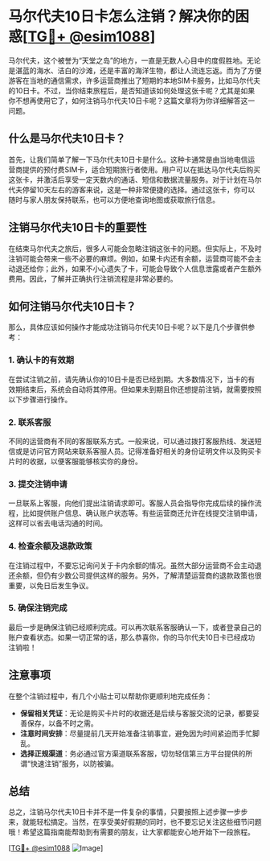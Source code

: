 # 马尔代夫10日卡怎么注销？解决你的困惑[[TG💪+ @esim1088](https://t.me/s/esim1088)]

马尔代夫，这个被誉为“天堂之岛”的地方，一直是无数人心目中的度假胜地。无论是湛蓝的海水、洁白的沙滩，还是丰富的海洋生物，都让人流连忘返。而为了方便游客在当地的通信需求，许多运营商推出了短期的本地SIM卡服务，比如马尔代夫的10日卡。不过，当你结束旅程后，是否知道该如何处理这张卡呢？尤其是如果你不想再使用它了，如何注销马尔代夫10日卡呢？这篇文章将为你详细解答这一问题。

## 什么是马尔代夫10日卡？

首先，让我们简单了解一下马尔代夫10日卡是什么。这种卡通常是由当地电信运营商提供的预付费SIM卡，适合短期旅行者使用。用户可以在抵达马尔代夫后购买这张卡，并激活后享受一定天数内的通话、短信和数据流量服务。对于计划在马尔代夫停留10天左右的游客来说，这是一种非常便捷的选择。通过这张卡，你可以随时与家人朋友保持联系，也可以方便地查询地图或获取旅行信息。

## 注销马尔代夫10日卡的重要性

在结束马尔代夫之旅后，很多人可能会忽略注销这张卡的问题。但实际上，不及时注销可能会带来一些不必要的麻烦。例如，如果卡内还有余额，运营商可能不会主动退还给你；此外，如果不小心遗失了卡，可能会导致个人信息泄露或者产生额外费用。因此，了解并正确执行注销流程是非常必要的。

## 如何注销马尔代夫10日卡？

那么，具体应该如何操作才能成功注销马尔代夫10日卡呢？以下是几个步骤供参考：

### 1. 确认卡的有效期

在尝试注销之前，请先确认你的10日卡是否已经到期。大多数情况下，当卡的有效期结束后，系统会自动将其停用。但如果未到期且你还想提前注销，就需要按照以下步骤进行操作。

### 2. 联系客服

不同的运营商有不同的客服联系方式。一般来说，可以通过拨打客服热线、发送短信或是访问官方网站来联系客服人员。记得准备好相关的身份证明文件以及购买卡片时的收据，以便客服能够核实你的身份。

### 3. 提交注销申请

一旦联系上客服，向他们提出注销请求即可。客服人员会指导你完成后续的操作流程，比如提供账户信息、确认账户状态等。有些运营商还允许在线提交注销申请，这样可以省去电话沟通的时间。

### 4. 检查余额及退款政策

在注销过程中，不要忘记询问关于卡内余额的情况。虽然大部分运营商不会主动退还余额，但仍有少数公司提供这样的服务。另外，了解清楚运营商的退款政策也很重要，以免日后发生争议。

### 5. 确保注销完成

最后一步是确保注销已经顺利完成。可以再次联系客服确认一下，或者登录自己的账户查看状态。如果一切正常的话，那么恭喜你，你的马尔代夫10日卡已经成功注销啦！

## 注意事项

在整个注销过程中，有几个小贴士可以帮助你更顺利地完成任务：

- **保留相关凭证**：无论是购买卡片时的收据还是后续与客服交流的记录，都要妥善保存，以备不时之需。
- **注意时间安排**：尽量提前几天开始准备注销事宜，避免因为时间紧迫而手忙脚乱。
- **选择正规渠道**：务必通过官方渠道联系客服，切勿轻信第三方平台提供的所谓“快速注销”服务，以防被骗。

## 总结

总之，注销马尔代夫10日卡并不是一件复杂的事情，只要按照上述步骤一步步来，就能轻松搞定。当然，在享受美好假期的同时，也不要忘记关注这些细节问题哦！希望这篇指南能帮助到有需要的朋友，让大家都能安心地开始下一段旅程。

[[TG💪+ @esim1088](https://t.me/s/esim1088) ![Image](https://i.postimg.cc/4NQfJmqS/Snipaste-2025-05-13-00-14-12.png)]